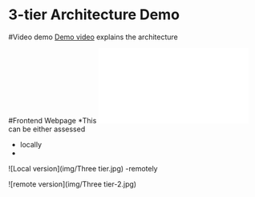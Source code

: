 # 3-tier Architecture Demo

#Video demo
[Demo video](https://youtu.be/5S-OaFjtILE) explains the architecture

#Frontend Webpage
*This ![webpage index.html](public/index.html) can be either assessed 
- locally
- 
![Local version](img/Three tier.jpg)
-remotely

![remote version](img/Three tier-2.jpg)


